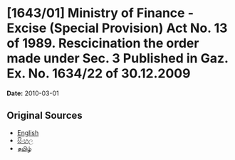 # [1643/01] Ministry of Finance - Excise (Special Provision) Act No. 13 of 1989. Rescicination the order made under Sec. 3 Published in Gaz. Ex. No. 1634/22 of 30.12.2009

**Date:** 2010-03-01

## Original Sources

- [English](https://documents.gov.lk/view/extra-gazettes/2010/3/1643-01_E.pdf)
- [සිංහල](https://documents.gov.lk/view/extra-gazettes/2010/3/1643-01_S.pdf)
- [தமிழ்](https://documents.gov.lk/view/extra-gazettes/2010/3/1643-01_T.pdf)
